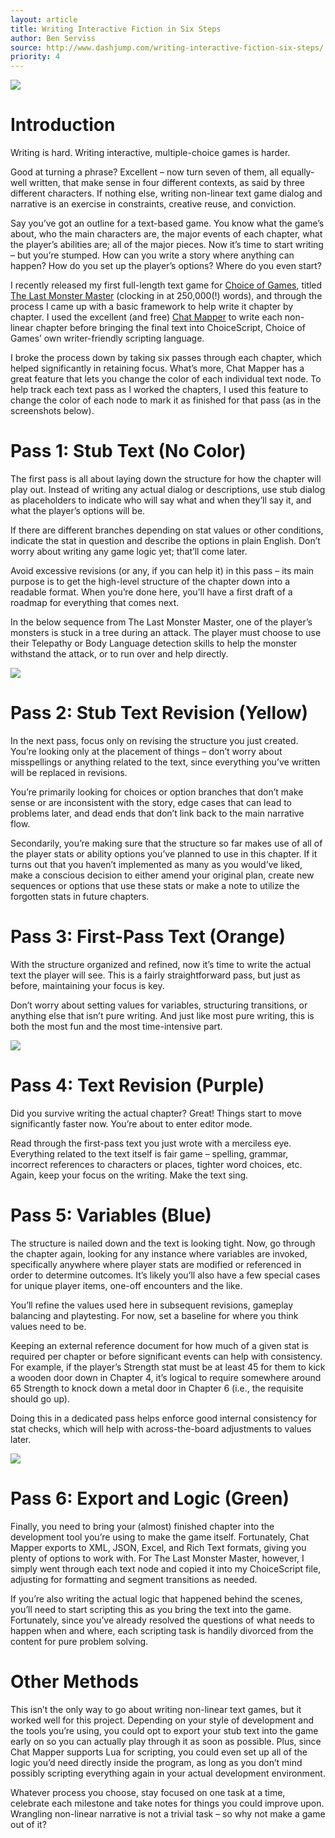 ```yaml
---
layout: article
title: Writing Interactive Fiction in Six Steps
author: Ben Serviss
source: http://www.dashjump.com/writing-interactive-fiction-six-steps/
priority: 4
---
```


![ ][Last Monster Master]

# Introduction
Writing is hard. Writing interactive, multiple-choice games is harder.

Good at turning a phrase? Excellent – now turn seven of them, all equally-well written, that make sense in four different contexts, as said by three different characters. If nothing else, writing non-linear text game dialog and narrative is an exercise in constraints, creative reuse, and conviction.

Say you’ve got an outline for a text-based game. You know what the game’s about, who the main characters are, the major events of each chapter, what the player’s abilities are; all of the major pieces. Now it’s time to start writing – but you’re stumped. How can you write a story where anything can happen? How do you set up the player’s options? Where do you even start?

I recently released my first full-length text game for [Choice of Games](https://www.choiceofgames.com/), titled [The Last Monster Master](https://www.choiceofgames.com/last-monster-master/) (clocking in at 250,000(!) words), and through the process I came up with a basic framework to help write it chapter by chapter. I used the excellent (and free) [Chat Mapper](http://www.chatmapper.com/) to write each non-linear chapter before bringing the final text into ChoiceScript, Choice of Games’ own writer-friendly scripting language.

I broke the process down by taking six passes through each chapter, which helped significantly in retaining focus. What’s more, Chat Mapper has a great feature that lets you change the color of each individual text node. To help track each text pass as I worked the chapters, I used this feature to change the color of each node to mark it as finished for that pass (as in the screenshots below).

# Pass 1: Stub Text (No Color)
The first pass is all about laying down the structure for how the chapter will play out. Instead of writing any actual dialog or descriptions, use stub dialog as placeholders to indicate who will say what and when they’ll say it, and what the player’s options will be.

If there are different branches depending on stat values or other conditions, indicate the stat in question and describe the options in plain English. Don’t worry about writing any game logic yet; that’ll come later.

Avoid excessive revisions (or any, if you can help it) in this pass – its main purpose is to get the high-level structure of the chapter down into a readable format. When you’re done here, you’ll have a first draft of a roadmap for everything that comes next.

In the below sequence from The Last Monster Master, one of the player’s monsters is stuck in a tree during an attack. The player must choose to use their Telepathy or Body Language detection skills to help the monster withstand the attack, or to run over and help directly.

![ ][Stub Text]

# Pass 2: Stub Text Revision (Yellow)
In the next pass, focus only on revising the structure you just created. You’re looking only at the placement of things – don’t worry about misspellings or anything related to the text, since everything you’ve written will be replaced in revisions.

You’re primarily looking for choices or option branches that don’t make sense or are inconsistent with the story, edge cases that can lead to problems later, and dead ends that don’t link back to the main narrative flow.

Secondarily, you’re making sure that the structure so far makes use of all of the player stats or ability options you’ve planned to use in this chapter. If it turns out that you haven’t implemented as many as you would’ve liked, make a conscious decision to either amend your original plan, create new sequences or options that use these stats or make a note to utilize the forgotten stats in future chapters.

# Pass 3: First-Pass Text (Orange)
With the structure organized and refined, now it’s time to write the actual text the player will see. This is a fairly straightforward pass, but just as before, maintaining your focus is key.

Don’t worry about setting values for variables, structuring transitions, or anything else that isn’t pure writing. And just like most pure writing, this is both the most fun and the most time-intensive part.

![ ][First Pass]

# Pass 4: Text Revision (Purple)
Did you survive writing the actual chapter? Great! Things start to move significantly faster now. You’re about to enter editor mode.

Read through the first-pass text you just wrote with a merciless eye. Everything related to the text itself is fair game – spelling, grammar, incorrect references to characters or places, tighter word choices, etc. Again, keep your focus on the writing. Make the text sing.

# Pass 5: Variables (Blue)
The structure is nailed down and the text is looking tight. Now, go through the chapter again, looking for any instance where variables are invoked, specifically anywhere where player stats are modified or referenced in order to determine outcomes.  It’s likely you’ll also have a few special cases for unique player items, one-off encounters and the like.

You’ll refine the values used here in subsequent revisions, gameplay balancing and playtesting. For now, set a baseline for where you think values need to be.

Keeping an external reference document for how much of a given stat is required per chapter or before significant events can help with consistency. For example, if the player’s Strength stat must be at least 45 for them to kick a wooden door down in Chapter 4, it’s logical to require somewhere around 65 Strength to knock down a metal door in Chapter 6 (i.e., the requisite should go up).

Doing this in a dedicated pass helps enforce good internal consistency for stat checks, which will help with across-the-board adjustments to values later.

![ ][Variables]

# Pass 6: Export and Logic (Green)
Finally, you need to bring your (almost) finished chapter into the development tool you’re using to make the game itself. Fortunately, Chat Mapper exports to XML, JSON, Excel, and Rich Text formats, giving you plenty of options to work with. For The Last Monster Master, however, I simply went through each text node and copied it into my ChoiceScript file, adjusting for formatting and segment transitions as needed.

If you’re also writing the actual logic that happened behind the scenes, you’ll need to start scripting this as you bring the text into the game. Fortunately, since you’ve already resolved the questions of what needs to happen when and where, each scripting task is handily divorced from the content for pure problem solving.

# Other Methods
This isn’t the only way to go about writing non-linear text games, but it worked well for this project. Depending on your style of development and the tools you’re using, you could opt to export your stub text into the game early on so you can actually play through it as soon as possible. Plus, since Chat Mapper supports Lua for scripting, you could even set up all of the logic you’d need directly inside the program, as long as you don’t mind possibly scripting everything again in your actual development environment.

Whatever process you choose, stay focused on one task at a time, celebrate each milestone and take notes for things you could improve upon. Wrangling non-linear narrative is not a trivial task – so why not make a game out of it?

[Last Monster Master]: ./last-monster-master.jpg
[Stub Text]: ./stub-text.jpg
[First Pass]: ./first-pass.jpg
[Variables]: ./variables.jpg